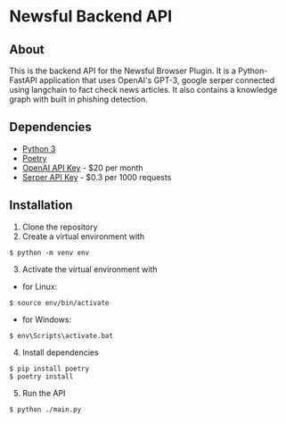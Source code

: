 # Newsful Backend API

## About

This is the backend API for the Newsful Browser Plugin. It is a Python-FastAPI application that uses OpenAI's GPT-3, google serper connected using langchain to fact check news articles. It also contains a knowledge graph with built in phishing detection.

## Dependencies

- [Python 3](https://www.python.org/downloads/)
- [Poetry](https://python-poetry.org/docs/#installation)
- [OpenAI API Key](https://openai.com/) - $20 per month
- [Serper API Key](https://serper.dev/) - $0.3 per 1000 requests

## Installation

1. Clone the repository
2. Create a virtual environment with
```
$ python -m venv env
```
3. Activate the virtual environment with

  - for Linux:
```
$ source env/bin/activate
```
  - for Windows:
```
$ env\Scripts\activate.bat
```

4. Install dependencies

```
$ pip install poetry
$ poetry install
```

5. Run the API

```
$ python ./main.py
```
